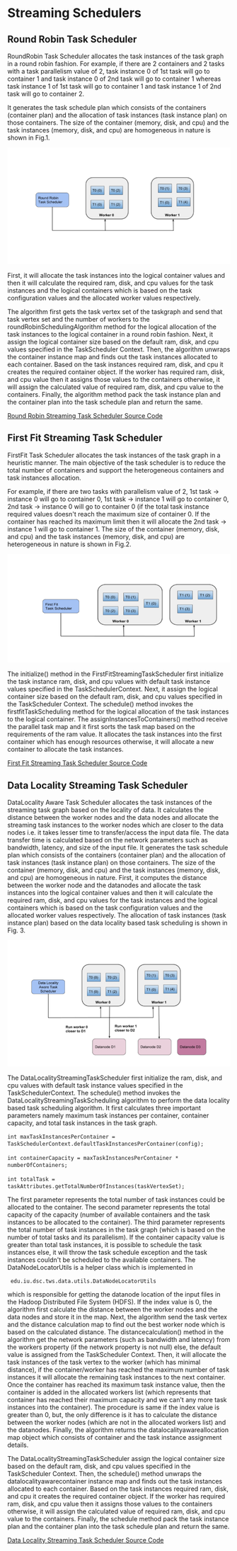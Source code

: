 # Streaming Schedulers

## Round Robin Task Scheduler

RoundRobin Task Scheduler allocates the task instances of the task graph in a round robin fashion. 
For example, if there are 2 containers and 2 tasks with a task parallelism value of 2, task instance 
0 of 1st task will go to container 1 and task instance 0 of 2nd task will go to container 1 whereas 
task instance 1 of 1st task will go to container 1 and task instance 1 of 2nd task will go to container 2.

It generates the task schedule plan which consists of the containers \(container plan\) and the 
allocation of task instances \(task instance plan\) on those containers. The size of the container 
\(memory, disk, and cpu\) and the task instances \(memory, disk, and cpu\) are homogeneous in nature
is shown in Fig.1.

![Round Robin Allocation](../../../images/roundrobin_taskscheduler.png)

First, it will allocate the task instances into the logical container values and then it will 
calculate the required ram, disk, and cpu values for the task instances and the logical containers 
which is based on the task configuration values and the allocated worker values respectively.

The algorithm first gets the task vertex set of the taskgraph and send that task vertex set and the number 
of workers to the roundRobinSchedulingAlgorithm method for the logical allocation of the task instances 
to the logical container in a round robin fashion. Next, it assign the logical container size based 
on the default ram, disk, and cpu values specified in the TaskScheduler Context. Then, the algorithm 
unwraps the container instance map and finds out the task instances allocated to each container. 
Based on the task instances required ram, disk, and cpu it creates the required container object. 
If the worker has required ram, disk, and cpu value then it assigns those values to the containers 
otherwise, it will assign the calculated value of required ram, disk, and cpu value to the containers. 
Finally, the algorithm method pack the task instance plan and the container plan into the task 
schedule plan and return the same.

[Round Robin Streaming Task Scheduler Source Code](https://github.com/DSC-SPIDAL/twister2/blob/master/twister2/taskscheduler/src/java/edu/iu/dsc/tws/tsched/streaming/roundrobin/RoundRobinTaskScheduler.java)


## First Fit Streaming Task Scheduler

FirstFit Task Scheduler allocates the task instances of the task graph in a heuristic manner. 
The main objective of the task scheduler is to reduce the total number of containers and support the 
heterogeneous containers and task instances allocation.

For example, if there are two tasks with parallelism value of 2, 1st task -&gt; instance 0 will go 
to container 0, 1st task -&gt; instance 1 will go to container 0, 2nd task -&gt; instance 0 will go 
to container 0 \(if the total task instance required values doesn't reach the maximum size of 
container 0. If the container has reached its maximum limit then it will allocate the 2nd task -&gt; 
instance 1 will go to container 1. The size of the container (memory, disk, and cpu) and the task 
instances (memory, disk, and cpu) are heterogeneous in nature is shown in Fig.2.

![First Fit Allocation](../../../images/firstfit_taskscheduler.png)

The initialize() method in the FirstFitStreamingTaskScheduler first initialize the task instance ram, 
disk, and cpu values with default task instance values specified in the TaskSchedulerContext. Next, 
it assign the logical container size based on the default ram, disk, and cpu values specified in the 
TaskScheduler Context. The schedule() method invokes the firstfitTaskScheduling method for the logical
allocation of the task instances to the logical container. The assignInstancesToContainers() method 
receive the parallel task map and it first sorts the task map based on the requirements of the ram value. 
It allocates the task instances into the first container which has enough resources otherwise, it will 
allocate a new container to allocate the task instances.

[First Fit Streaming Task Scheduler Source Code](https://github.com/DSC-SPIDAL/twister2/blob/master/twister2/taskscheduler/src/java/edu/iu/dsc/tws/tsched/streaming/firstfit/FirstFitStreamingTaskScheduler.java)

## Data Locality Streaming Task Scheduler

DataLocality Aware Task Scheduler allocates the task instances of the streaming task graph based on 
the locality of data. It calculates the distance between the worker nodes and the data nodes and 
allocate the streaming task instances to the worker nodes which are closer to the data nodes i.e. 
it takes lesser time to transfer/access the input data file. The data transfer time is calculated 
based on the network parameters such as bandwidth, latency, and size of the input file. It generates 
the task schedule plan which consists of the containers \(container plan\) and the allocation of 
task instances \(task instance plan\) on those containers. The size of the container \(memory, disk, 
and cpu\) and the task instances \(memory, disk, and cpu\) are homogeneous in nature. First, it 
computes the distance between the worker node and the datanodes and allocate the task instances into
the logical container values and then it will calculate the required ram, disk, and cpu values for 
the task instances and the logical containers which is based on the task configuration values and 
the allocated worker values respectively. The allocation of task instances (task instance plan) based 
on the data locality based task scheduling is shown in Fig. 3.
                                          
![Data Locality Aware Allocation](../../../images/datalocality_taskscheduler.png)


The DataLocalityStreamingTaskScheduler first initialize the ram, disk, and cpu values with default 
task instance values specified in the TaskSchedulerContext. The schedule() method invokes the 
DataLocalityStreamingTaskScheduling algorithm to perform the data locality based task scheduling 
algorithm. It first calculates three important parameters namely maximum task instances per 
container, container capacity, and total task instances in the task graph.

```text
int maxTaskInstancesPerContainer = TaskSchedulerContext.defaultTaskInstancesPerContainer(config);

int containerCapacity = maxTaskInstancesPerContainer * numberOfContainers;

int totalTask = taskAttributes.getTotalNumberOfInstances(taskVertexSet);
```

The first parameter represents the total number of task instances could be allocated to the container. 
The second parameter represents the total capacity of the capacity \(number of available containers 
and the task instances to be allocated to the container\). The third parameter represents the total 
number of task instances in the task graph \(which is based on the number of total tasks and its 
parallelism\). If the container capacity value is greater than total task instances, it is possible
to schedule the task instances else, it will throw the task schedule exception and the task 
instances couldn't be scheduled to the available containers. The DataNodeLocatorUtils is a helper 
class which is implemented in

```text
 edu.iu.dsc.tws.data.utils.DataNodeLocatorUtils
```

which is responsible for getting the datanode location of the input files in the Hadoop Distributed 
File System \(HDFS\). If the index value is 0, the algorithm first calculate the distance between 
the worker nodes and the data nodes and store it in the map. Next, the algorithm send the task 
vertex and the distance calculation map to find out the best worker node which is based on the 
calculated distance. The distancecalculation() method in the algorithm get the network parameters
\(such as bandwidth and latency\) from the workers property \(if the network property is not null\) 
else, the default value is assigned from the TaskScheduler Context. Then, it will allocate the task 
instances of the task vertex to the worker \(which has minimal distance\), if the container/worker 
has reached the maximum number of task instances it will allocate the remaining task instances to 
the next container. Once the container has reached its maximum task instance value, then the container
 is added in the allocated workers list \(which represents that container has reached their maximum 
 capacity and we can't any more task instances into the container\). The procedure is same if the 
 index value is greater than 0, but, the only difference is it has to calculate the distance between 
 the worker nodes \(which are not in the allocated workers list\) and the datanodes. Finally, the 
 algorithm returns the datalocalityawareallocation map object which consists of container and the 
 task instance assignment details.

The DataLocalityStreamingTaskScheduler assign the logical container size based on the default ram, 
disk, and cpu values specified in the TaskScheduler Context. Then, the schedule() method unwraps the 
datalocalityawarecontainer instance map and finds out the task instances allocated to each container. 
Based on the task instances required ram, disk, and cpu it creates the required container object. 
If the worker has required ram, disk, and cpu value then it assigns those values to the containers 
otherwise, it will assign the calculated value of required ram, disk, and cpu value to the containers. 
Finally, the schedule method pack the task instance plan and the container plan into the task schedule
plan and return the same.

[Data Locality Streaming Task Scheduler Source Code](https://github.com/DSC-SPIDAL/twister2/blob/master/twister2/taskscheduler/src/java/edu/iu/dsc/tws/tsched/streaming/datalocalityaware/DataLocalityStreamingTaskScheduler.java)

